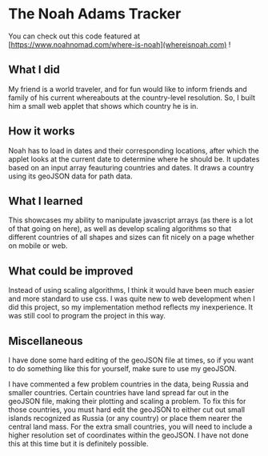 # The Noah Adams Tracker

You can check out this code featured at [https://www.noahnomad.com/where-is-noah](whereisnoah.com) ! 

## What I did

My friend is a world traveler, and for fun would like to inform friends and family of his current whereabouts at the country-level resolution. So, I built him a small web applet that shows which country he is in. 

## How it works

Noah has to load in dates and their corresponding locations, after which the applet looks at the current date to determine where he should be. It updates based on an input array feauturing countries and dates. It draws a country using its geoJSON data for path data. 

## What I learned

This showcases my ability to manipulate javascript arrays (as there is a lot of that going on here), as well as develop scaling algorithms so that different countries of all shapes and sizes can fit nicely on a page whether on mobile or web. 

## What could be improved

Instead of using scaling algorithms, I think it would have been much easier and more standard to use css. I was quite new to web development when I did this project, so my implementation method reflects my inexperience. It was still cool to program the project in this way.

## Miscellaneous

I have done some hard editing of the geoJSON file at times, so if you want to do something like this for yourself, make sure to use my geoJSON. 

I have commented a few problem countries in the data, being Russia and smaller countries. Certain countries have land spread far out in the geoJSON file, making their plotting and scaling a problem. To fix this for those countries, you must hard edit the geoJSON to either cut out small islands recognized as Russia (or any country) or place them nearer the central land mass. For the extra small countries, you will need to include a higher resolution set of coordinates within the geoJSON. I have not done this at this time but it is definitely possible.



